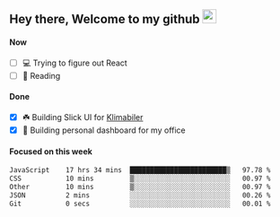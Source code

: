 ## Hey there, Welcome to my github <img src="https://media.giphy.com/media/hvRJCLFzcasrR4ia7z/giphy.gif" width="25px">

#### Now
- [ ] 💻 Trying to figure out React
- [ ] 📕 Reading

#### Done
- [x] ☘️ Building Slick UI for [Klimabiler](https://klimabiler.dk)
- [x] 🚀 Building personal dashboard for my office
 
 #### Focused on this week
<!--START_SECTION:waka-->

```txt
JavaScript    17 hrs 34 mins  ████████████████████████▒   97.78 %
CSS           10 mins         ▒░░░░░░░░░░░░░░░░░░░░░░░░   00.97 %
Other         10 mins         ▒░░░░░░░░░░░░░░░░░░░░░░░░   00.97 %
JSON          2 mins          ░░░░░░░░░░░░░░░░░░░░░░░░░   00.26 %
Git           0 secs          ░░░░░░░░░░░░░░░░░░░░░░░░░   00.01 %
```

<!--END_SECTION:waka-->

